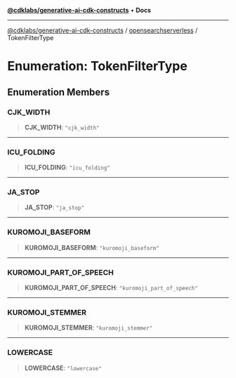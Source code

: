 [**@cdklabs/generative-ai-cdk-constructs**](../../../README.md) • **Docs**

***

[@cdklabs/generative-ai-cdk-constructs](../../../README.md) / [opensearchserverless](../README.md) / TokenFilterType

# Enumeration: TokenFilterType

## Enumeration Members

### CJK\_WIDTH

> **CJK\_WIDTH**: `"cjk_width"`

***

### ICU\_FOLDING

> **ICU\_FOLDING**: `"icu_folding"`

***

### JA\_STOP

> **JA\_STOP**: `"ja_stop"`

***

### KUROMOJI\_BASEFORM

> **KUROMOJI\_BASEFORM**: `"kuromoji_baseform"`

***

### KUROMOJI\_PART\_OF\_SPEECH

> **KUROMOJI\_PART\_OF\_SPEECH**: `"kuromoji_part_of_speech"`

***

### KUROMOJI\_STEMMER

> **KUROMOJI\_STEMMER**: `"kuromoji_stemmer"`

***

### LOWERCASE

> **LOWERCASE**: `"lowercase"`
